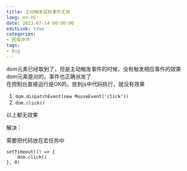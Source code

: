 ```yaml
---
title: 主动触发鼠标事件无效
lang: en-US
date: 2023-07-14 00:00:00
editLink: true
categories: 
- 困难冲冲
tags: 
- Bug
---
```



dom元素已经取到了，但是主动触发事件的时候，没有触发相应事件的效果   
dom元素是对的，事件也正确派发了    
在控制台直接运行是OK的，放到js中代码执行，就没有效果   


1. `dom.dispatchEvent(new MouseEvent('click'))`
2. `dom.click()`

以上都无效果  


解决： 

需要把代码放在宏任务中

```
setTimeout(() => {
    dom.click()
}, 0)
```
